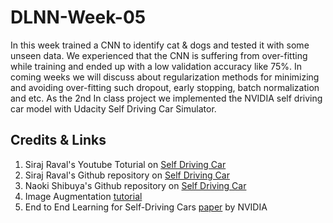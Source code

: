 # DLNN-Week-05
In this week trained a CNN to identify cat &amp; dogs and tested it with some unseen data. We experienced that the CNN is suffering from over-fitting while training and ended up with a low validation accuracy like 75%. In coming weeks we will discuss about regularization methods for minimizing and avoiding over-fitting such dropout, early stopping, batch normalization and etc. As the 2nd In class project we implemented the NVIDIA self driving car model with Udacity Self Driving Car Simulator.

## Credits & Links

1. Siraj Raval's Youtube Toturial on [Self Driving Car](https://www.youtube.com/watch?v=EaY5QiZwSP4&t=556s)
2. Siraj Raval's Github repository on [Self Driving Car](https://github.com/llSourcell/How_to_simulate_a_self_driving_car)
3. Naoki Shibuya's  Github repository on [Self Driving Car](https://github.com/naokishibuya/car-behavioral-cloning)
4. Image Augmentation [tutorial](https://medium.com/@thimblot/data-augmentation-boost-your-image-dataset-with-few-lines-of-python-155c2dc1baec)
5. End to End Learning for Self-Driving Cars [paper](https://images.nvidia.com/content/tegra/automotive/images/2016/solutions/pdf/end-to-end-dl-using-px.pdf) by NVIDIA
